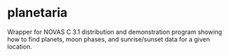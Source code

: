 # planetaria
Wrapper for NOVAS C 3.1 distribution and demonstration program showing how to find planets, moon phases, and sunrise/sunset data for a given location.
